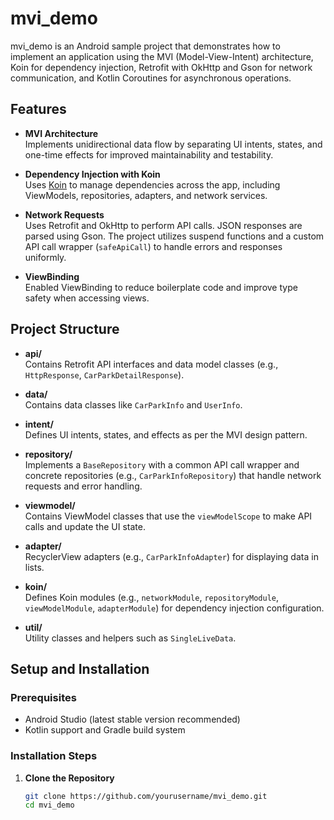 # mvi_demo

mvi_demo is an Android sample project that demonstrates how to implement an application using the MVI (Model-View-Intent) architecture, Koin for dependency injection, Retrofit with OkHttp and Gson for network communication, and Kotlin Coroutines for asynchronous operations.

## Features

- **MVI Architecture**  
  Implements unidirectional data flow by separating UI intents, states, and one-time effects for improved maintainability and testability.

- **Dependency Injection with Koin**  
  Uses [Koin](https://insert-koin.io/) to manage dependencies across the app, including ViewModels, repositories, adapters, and network services.

- **Network Requests**  
  Uses Retrofit and OkHttp to perform API calls. JSON responses are parsed using Gson. The project utilizes suspend functions and a custom API call wrapper (`safeApiCall`) to handle errors and responses uniformly.

- **ViewBinding**  
  Enabled ViewBinding to reduce boilerplate code and improve type safety when accessing views.

## Project Structure

- **api/**  
  Contains Retrofit API interfaces and data model classes (e.g., `HttpResponse`, `CarParkDetailResponse`).

- **data/**  
  Contains data classes like `CarParkInfo` and `UserInfo`.

- **intent/**  
  Defines UI intents, states, and effects as per the MVI design pattern.

- **repository/**  
  Implements a `BaseRepository` with a common API call wrapper and concrete repositories (e.g., `CarParkInfoRepository`) that handle network requests and error handling.

- **viewmodel/**  
  Contains ViewModel classes that use the `viewModelScope` to make API calls and update the UI state.

- **adapter/**  
  RecyclerView adapters (e.g., `CarParkInfoAdapter`) for displaying data in lists.

- **koin/**  
  Defines Koin modules (e.g., `networkModule`, `repositoryModule`, `viewModelModule`, `adapterModule`) for dependency injection configuration.

- **util/**  
  Utility classes and helpers such as `SingleLiveData`.

## Setup and Installation

### Prerequisites

- Android Studio (latest stable version recommended)
- Kotlin support and Gradle build system

### Installation Steps

1. **Clone the Repository**

   ```bash
   git clone https://github.com/yourusername/mvi_demo.git
   cd mvi_demo
